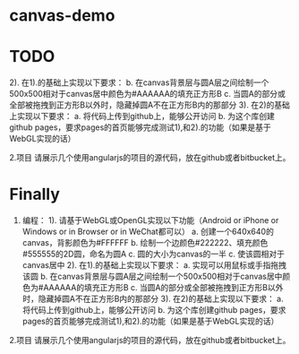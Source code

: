 # canvas-demo

# TODO

2). 在1).的基础上实现以下要求：
  b. 在canvas背景层与圆A层之间绘制一个500x500相对于canvas居中颜色为#AAAAAA的填充正方形B
  c. 当圆A的部分或全部被拖拽到正方形B以外时，隐藏掉圆A不在正方形B内的那部分
3). 在2)的基础上实现以下要求：
  a. 将代码上传到github上，能够公开访问
  b. 为这个库创建github pages，要求pages的首页能够完成测试1),和2).的功能（如果是基于WebGL实现的话）

2.项目
请展示几个使用angularjs的项目的源代码，放在github或者bitbucket上。


# Finally

1. 编程：
1). 请基于WebGL或OpenGL实现以下功能（Android or iPhone or Windows or in Browser or in WeChat都可以）
  a. 创建一个640x640的canvas，背影颜色为#FFFFFF
  b. 绘制一个边颜色#222222、填充颜色#555555的2D圆，命名为圆A
  c. 圆的大小为canvas的一半
  c. 使该圆相对于canvas居中
2). 在1).的基础上实现以下要求：
  a. 实现可以用鼠标或手指拖拽该圆
  b. 在canvas背景层与圆A层之间绘制一个500x500相对于canvas居中颜色为#AAAAAA的填充正方形B
  c. 当圆A的部分或全部被拖拽到正方形B以外时，隐藏掉圆A不在正方形B内的那部分
3). 在2)的基础上实现以下要求：
  a. 将代码上传到github上，能够公开访问
  b. 为这个库创建github pages，要求pages的首页能够完成测试1),和2).的功能（如果是基于WebGL实现的话）

2.项目
请展示几个使用angularjs的项目的源代码，放在github或者bitbucket上。
